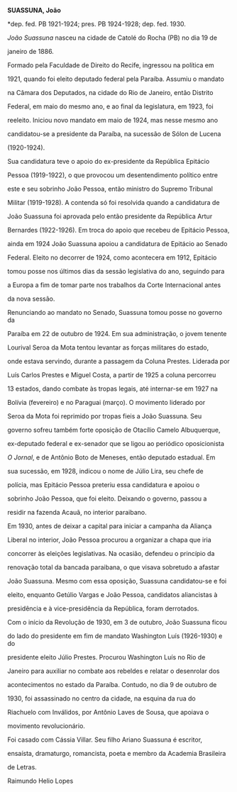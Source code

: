 **SUASSUNA, João**



\*dep. fed. PB 1921-1924; pres. PB 1924-1928; dep. fed. 1930.



*João Suassuna* nasceu na cidade de Catolé do Rocha (PB) no dia 19 de

janeiro de 1886.



Formado pela Faculdade de Direito do Recife, ingressou na política em

1921, quando foi eleito deputado federal pela Paraíba. Assumiu o mandato

na Câmara dos Deputados, na cidade do Rio de Janeiro, então Distrito

Federal, em maio do mesmo ano, e ao final da legislatura, em 1923, foi

reeleito. Iniciou novo mandato em maio de 1924, mas nesse mesmo ano

candidatou-se a presidente da Paraíba, na sucessão de Sólon de Lucena

(1920-1924).



Sua candidatura teve o apoio do ex-presidente da República Epitácio

Pessoa (1919-1922), o que provocou um desentendimento político entre

este e seu sobrinho João Pessoa, então ministro do Supremo Tribunal

Militar (1919-1928). A contenda só foi resolvida quando a candidatura de

João Suassuna foi aprovada pelo então presidente da República Artur

Bernardes (1922-1926). Em troca do apoio que recebeu de Epitácio Pessoa,

ainda em 1924 João Suassuna apoiou a candidatura de Epitácio ao Senado

Federal. Eleito no decorrer de 1924, como acontecera em 1912, Epitácio

tomou posse nos últimos dias da sessão legislativa do ano, seguindo para

a Europa a fim de tomar parte nos trabalhos da Corte Internacional antes

da nova sessão.



Renunciando ao mandato no Senado, Suassuna tomou posse no governo da

Paraíba em 22 de outubro de 1924. Em sua administração, o jovem tenente

Lourival Seroa da Mota tentou levantar as forças militares do estado,

onde estava servindo, durante a passagem da Coluna Prestes. Liderada por

Luís Carlos Prestes e Miguel Costa, a partir de 1925 a coluna percorreu

13 estados, dando combate às tropas legais, até internar-se em 1927 na

Bolívia (fevereiro) e no Paraguai (março). O movimento liderado por

Seroa da Mota foi reprimido por tropas fieis a João Suassuna. Seu

governo sofreu também forte oposição de Otacílio Camelo Albuquerque,

ex-deputado federal e ex-senador que se ligou ao periódico oposicionista

*O Jornal*, e de Antônio Boto de Meneses, então deputado estadual. Em

sua sucessão, em 1928, indicou o nome de Júlio Lira, seu chefe de

polícia, mas Epitácio Pessoa preteriu essa candidatura e apoiou o

sobrinho João Pessoa, que foi eleito. Deixando o governo, passou a

residir na fazenda Acauã, no interior paraibano.



Em 1930, antes de deixar a capital para iniciar a campanha da Aliança

Liberal no interior, João Pessoa procurou a organizar a chapa que iria

concorrer às eleições legislativas. Na ocasião, defendeu o princípio da

renovação total da bancada paraibana, o que visava sobretudo a afastar

João Suassuna. Mesmo com essa oposição, Suassuna candidatou-se e foi

eleito, enquanto Getúlio Vargas e João Pessoa, candidatos aliancistas à

presidência e à vice-presidência da República, foram derrotados.



Com o início da Revolução de 1930, em 3 de outubro, João Suassuna ficou

do lado do presidente em fim de mandato Washington Luís (1926-1930) e do

presidente eleito Júlio Prestes. Procurou Washington Luís no Rio de

Janeiro para auxiliar no combate aos rebeldes e relatar o desenrolar dos

acontecimentos no estado da Paraíba. Contudo, no dia 9 de outubro de

1930, foi assassinado no centro da cidade, na esquina da rua do

Riachuelo com Inválidos, por Antônio Laves de Sousa, que apoiava o

movimento revolucionário.



Foi casado com Cássia Villar. Seu filho Ariano Suassuna é escritor,

ensaísta, dramaturgo, romancista, poeta e membro da Academia Brasileira

de Letras.



Raimundo Helio Lopes



